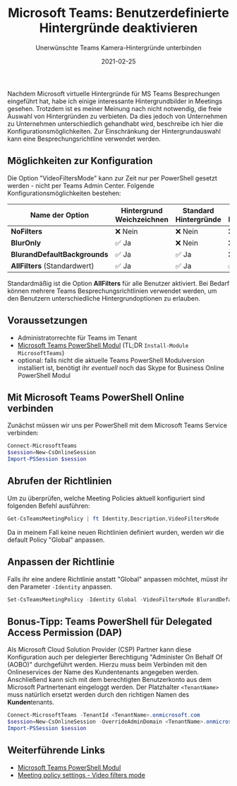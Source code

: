 ﻿---
aliases:
    - msteams-disable-custom-backgrounds
slug: MSTeams-Disable-Custom-Backgrounds
title: "Microsoft Teams: Benutzerdefinierte Hintergründe deaktivieren"
subtitle: "Unerwünschte Teams Kamera-Hintergründe unterbinden"
date: 2021-02-25
contenttags: [microsoft365, office365, microsoftteams, powershell]
image: /images/2021/2021-02-25_TeamsMeetingPolicy_new.png
---

Nachdem Microsoft virtuelle Hintergründe für MS Teams Besprechungen eingeführt hat, habe ich einige interessante Hintergrundbilder in Meetings gesehen. Trotzdem ist es meiner Meinung nach nicht notwendig, die freie Auswahl von Hintergründen zu verbieten. Da dies jedoch von Unternehmen zu Unternehmen unterschiedlich gehandhabt wird, beschreibe ich hier die Konfigurationsmöglichkeiten. Zur Einschränkung der Hintergrundauswahl kann eine Besprechungsrichtline verwendet werden.

## Möglichkeiten zur Konfiguration

Die Option "VideoFiltersMode" kann zur Zeit nur per PowerShell gesetzt werden - nicht per Teams Admin Center. Folgende Konfigurationsmöglichkeiten bestehen:

| Name der Option               | Hintergrund Weichzeichnen | Standard Hintergründe | Eigene Hintergründe |
| ----------------------------- | ------------------------- | --------------------- | ------------------- |
| **NoFilters**                 | ❌ Nein                   | ❌ Nein               | ❌ Nein             |
| **BlurOnly**                  | ✅ Ja                     | ❌ Nein               | ❌ Nein             |
| **BlurandDefaultBackgrounds** | ✅ Ja                     | ✅ Ja                 | ❌ Nein             |
| **AllFilters** (Standardwert) | ✅ Ja                     | ✅ Ja                 | ✅ Ja               |

Standardmäßig ist die Option **AllFilters** für alle Benutzer aktiviert. Bei Bedarf können mehrere Teams Besprechungsrichtlinien verwendet werden, um den Benutzern unterschiedliche Hintergrundoptionen zu erlauben.

## Voraussetzungen

-   Administratorrechte für Teams im Tenant
-   [Microsoft Teams PowerShell Modul](https://docs.microsoft.com/en-us/microsoftteams/teams-powershell-install) (TL;DR `Install-Module MicrosoftTeams`)
-   optional: falls nicht die aktuelle Teams PowerShell Modulversion installiert ist, benötigt ihr _eventuell_ noch das Skype for Business Online PowerShell Modul

## Mit Microsoft Teams PowerShell Online verbinden

Zunächst müssen wir uns per PowerShell mit dem Microsoft Teams Service verbinden:

```powershell
Connect-MicrosoftTeams
$session=New-CsOnlineSession
Import-PSSession $session
```

## Abrufen der Richtlinien

Um zu überprüfen, welche Meeting Policies aktuell konfiguriert sind folgenden Befehl ausführen:

```powershell
Get-CsTeamsMeetingPolicy | ft Identity,Description,VideoFiltersMode
```

Da in meinem Fall keine neuen Richtlinien definiert wurden, werden wir die default Policy "Global" anpassen.

## Anpassen der Richtlinie

Falls ihr eine andere Richtlinie anstatt "Global" anpassen möchtet, müsst ihr den Parameter `-Identity` anpassen.

```powershell
Set-CsTeamsMeetingPolicy -Identity Global -VideoFiltersMode BlurandDefaultBackgrounds
```

## Bonus-Tipp: Teams PowerShell für Delegated Access Permission (DAP)

Als Microsoft Cloud Solution Provider (CSP) Partner kann diese Konfiguration auch per delegierter Berechtigung "Administer On Behalf Of (AOBO)" durchgeführt werden. Hierzu muss beim Verbinden mit den Onlineservices der Name des Kundentenants angegeben werden. Anschließend kann sich mit dem berechtigten Benutzerkonto aus dem Microsoft Partnertenant eingeloggt werden. Der Platzhalter `<TenantName>` muss natürlich ersetzt werden durch den richtigen Namen des **Kunden**tenants.

```powershell
Connect-MicrosoftTeams -TenantId <TenantName>.onmicrosoft.com
$session=New-CsOnlineSession -OverrideAdminDomain <TenantName>.onmicrosoft.com
Import-PSSession $session
```

## Weiterführende Links

-   [Microsoft Teams PowerShell Modul](https://docs.microsoft.com/en-us/microsoftteams/teams-powershell-install)
-   [Meeting policy settings - Video filters mode](https://docs.microsoft.com/en-us/microsoftteams/meeting-policies-in-teams#meeting-policy-settings---video-filters-mode)
